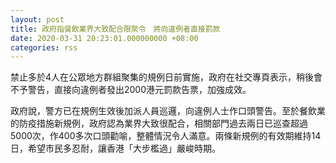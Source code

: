 ```yaml
---
layout: post
title: 政府指餐飲業界大致配合限聚令　將向違例者直接罰款
date: 2020-03-31 20:23:01.000000000 +08:00
categories: rss
---
```


禁止多於4人在公眾地方群組聚集的規例日前實施，政府在社交專頁表示，稍後會不予警告，直接向違例者發出2000港元罰款告票，加強成效。

政府說，警方已在規例生效後加派人員巡邏，向違例人士作口頭警告。至於餐飲業的防疫措施新規例，政府認為業界大致很配合，相關部門過去兩日已巡查超過5000次，作400多次口頭勸喻，整體情況令人滿意。兩條新規例的有效期維持14日，希望市民多忍耐，讓香港「大步檻過」嚴峻時期。

